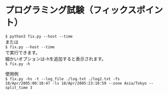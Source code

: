 # プログラミング試験（フィックスポイント）
`$ python3 fix.py --host --time   `  
または   
`$ fix.py --host --time   `  
で実行できます。   
細かいオプションは-hを追加すると表示されます。   
`$ fix.py -h `  

使用例  
`$ fix.py -hs -t --log_file ./log.txt ./log2.txt -fs 18/Apr/2005:00:10:47 -ls 18/Apr/2005:23:10:59 --zone Asia/Tokyo --split_time 3`
